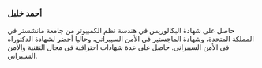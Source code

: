 ### أحمد خليل
حاصل على شهادة البكالوريس في هندسة نظم الكمبيوتر من جامعة مانشستر في المملكة المتحدة، وشهادة الماجستير في الأمن السيبراني، وحاليا أحضر لشهادة الدكتوراه في الأمن السيبراني. حاصل على عدة شهادات احترافية في مجال التقنية والأمن السيبراني.
